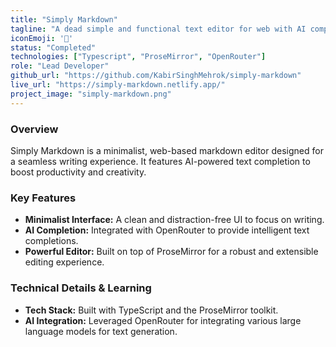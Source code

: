 ```yaml
---
title: "Simply Markdown"
tagline: "A dead simple and functional text editor for web with AI completion support"
iconEmoji: '📝'
status: "Completed"
technologies: ["Typescript", "ProseMirror", "OpenRouter"]
role: "Lead Developer"
github_url: "https://github.com/KabirSinghMehrok/simply-markdown"
live_url: "https://simply-markdown.netlify.app/"
project_image: "simply-markdown.png"
---
```


### Overview
Simply Markdown is a minimalist, web-based markdown editor designed for a seamless writing experience. It features AI-powered text completion to boost productivity and creativity.

### Key Features
- **Minimalist Interface:** A clean and distraction-free UI to focus on writing.
- **AI Completion:** Integrated with OpenRouter to provide intelligent text completions.
- **Powerful Editor:** Built on top of ProseMirror for a robust and extensible editing experience.

### Technical Details & Learning
- **Tech Stack:** Built with TypeScript and the ProseMirror toolkit.
- **AI Integration:** Leveraged OpenRouter for integrating various large language models for text generation.